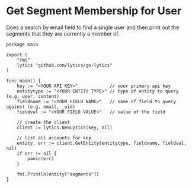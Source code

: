 # Get Segment Membership for User
Does a search by email field to find a single user and then print out the segments that they are currently a member of.

```
package main

import (
	"fmt"
	lytics "github.com/lytics/go-lytics"
)

func main() {
	key := "<YOUR API KEY>"            // your primary api key
	entitytype := "<YOUR ENTITY TYPE>" // type of entity to query (e.g. user, content)
	fieldname := "<YOUR FIELD NAME>"   // name of field to query against (e.g. email, _uid)
	fieldval := "<YOUR FIELD VALUE>"   // value of the field

	// create the client
	client := lytics.NewLytics(key, nil)

	// list all accounts for key
	entity, err := client.GetEntity(entitytype, fieldname, fieldval, nil)
	if err != nil {
		panic(err)
	}

	fmt.Println(entity["segments"])
}
```